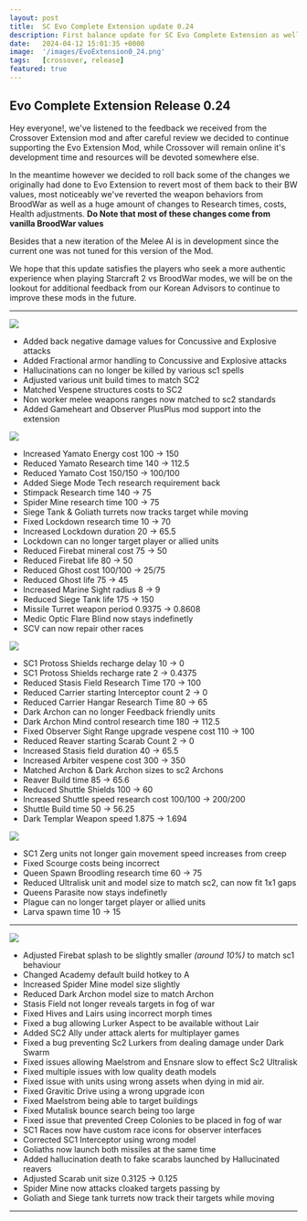 ```yaml
---
layout: post
title:  SC Evo Complete Extension update 0.24
description: First balance update for SC Evo Complete Extension as well as addressing feedback received by the KR community
date:   2024-04-12 15:01:35 +0000
image:  '/images/EvoExtension0_24.png'
tags:   [crossover, release]
featured: true
---
```


## Evo Complete Extension Release 0.24

Hey everyone!, we've listened to the feedback we received from the Crossover Extension mod and after careful review we decided to continue supporting the Evo Extension Mod, while Crossover will remain online it's development time and resources will be devoted somewhere else.

In the meantime however we decided to roll back some of the changes we originally had done to Evo Extension to revert most of them back to their BW values, most noticeably we've reverted the weapon behaviors from BroodWar as well as a huge amount of changes to Research times, costs, Health adjustments.
**Do Note that most of these changes come from vanilla BroodWar values**

Besides that a new iteration of the Melee AI is in development since the current one was not tuned for this version of the Mod.

We hope that this update satisfies the players who seek a more authentic experience when playing Starcraft 2 vs BroodWar modes, we will be on the lookout for additional feedback from our Korean Advisors to continue to improve these mods in the future.

***

![]({{site.baseurl}}/images/Divider_Extension.png)

* Added back negative damage values for Concussive and Explosive attacks
* Added Fractional armor handling to Concussive and Explosive attacks
* Hallucinations can no longer be killed by various sc1 spells
* Adjusted various unit build times to match SC2
* Matched Vespene structures costs to SC2
* Non worker melee weapons ranges now matched to sc2 standards
* Added Gameheart and Observer PlusPlus mod support into the extension

![]({{site.baseurl}}/images/Divider_Terran.png)

* Increased Yamato Energy cost 100 -> 150
* Reduced Yamato Research time 140 -> 112.5
* Reduced Yamato Cost 150/150 -> 100/100
* Added Siege Mode Tech research requirement back
* Stimpack Research time 140 -> 75
* Spider Mine research time 100 -> 75
* Siege Tank & Goliath turrets now tracks target while moving
* Fixed Lockdown research time 10 -> 70
* Increased Lockdown duration 20 -> 65.5
* Lockdown can no longer target player or allied units
* Reduced Firebat mineral cost 75 -> 50
* Reduced Firebat life 80 -> 50
* Reduced Ghost cost 100/100 -> 25/75
* Reduced Ghost life 75 -> 45
* Increased Marine Sight radius 8 -> 9
* Reduced Siege Tank life 175 -> 150
* Missile Turret weapon period 0.9375 -> 0.8608 
* Medic Optic Flare Blind now stays indefinetly 
* SCV can now repair other races

![]({{site.baseurl}}/images/Divider_Protoss.png)

* SC1 Protoss Shields recharge delay 10 -> 0
* SC1 Protoss Shields recharge rate 2 -> 0.4375
* Reduced Stasis Field Research Time 170 -> 100
* Reduced Carrier starting Interceptor count 2 -> 0
* Reduced Carrier Hangar Research Time 80 -> 65
* Dark Archon can no longer Feedback friendly units
* Dark Archon Mind control research time 180 -> 112.5
* Fixed Observer Sight Range upgrade vespene cost 110 -> 100
* Reduced Reaver starting Scarab Count 2 -> 0
* Increased Stasis field duration 40 -> 65.5
* Increased Arbiter vespene cost 300 -> 350
* Matched Archon & Dark Archon sizes to sc2 Archons
* Reaver Build time 85 -> 65.6
* Reduced Shuttle Shields 100 -> 60
* Increased Shuttle speed research cost 100/100 -> 200/200
* Shuttle Build time 50 -> 56.25
* Dark Templar Weapon speed 1.875 -> 1.694


![]({{site.baseurl}}/images/Divider_Zerg.png)

* SC1 Zerg units not longer gain movement speed increases from creep
* Fixed Scourge costs being incorrect
* Queen Spawn Broodling research time 60 -> 75
* Reduced Ultralisk unit and model size to match sc2, can now fit 1x1 gaps
* Queens Parasite now stays indefinetly
* Plague can no longer target player or allied units
* Larva spawn time 10 -> 15

***

![]({{site.baseurl}}/images/Divider_CoreMods.png)

* Adjusted Firebat splash to be slightly smaller _(around 10%)_ to match sc1 behaviour
* Changed Academy default build hotkey to A
* Increased Spider Mine model size slightly
* Reduced Dark Archon model size to match Archon
* Stasis Field not longer reveals targets in fog of war
* Fixed Hives and Lairs using incorrect morph times
* Fixed a bug allowing Lurker Aspect to be available without Lair
* Added SC2 Ally under attack alerts for multiplayer games
* Fixed a bug preventing Sc2 Lurkers from dealing damage under Dark Swarm
* Fixed issues allowing Maelstrom and Ensnare slow to effect Sc2 Ultralisk
* Fixed multiple issues with low quality death models
* Fixed issue with units using wrong assets when dying in mid air.
* Fixed Gravitic Drive using a wrong upgrade icon 
* Fixed Maelstrom being able to target buildings
* Fixed Mutalisk bounce search being too large
* Fixed issue that prevented Creep Colonies to be placed in fog of war
* SC1 Races now have custom race icons for observer interfaces
* Corrected SC1 Interceptor using wrong model
* Goliaths now launch both missiles at the same time
* Added hallucination death to fake scarabs launched by Hallucinated reavers
* Adjusted Scarab unit size 0.3125 -> 0.125
* Spider Mine now attacks cloaked targets passing by
* Goliath and Siege tank turrets now track their targets while moving

***